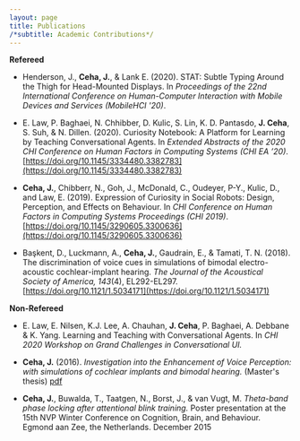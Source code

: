 ```yaml
---
layout: page
title: Publications
/*subtitle: Academic Contributions*/
---
```

**Refereed**

- Henderson, J., **Ceha, J.**, & Lank E. (2020). STAT: Subtle Typing Around the Thigh for Head-Mounted Displays. In _Proceedings of the 22nd International
Conference on Human-Computer Interaction with Mobile Devices and Services (MobileHCI '20)_.

- E. Law, P. Baghaei, N. Chhibber, D. Kulic, S. Lin, K. D. Pantasdo, **J. Ceha**, S. Suh, & N. Dillen. (2020). Curiosity Notebook: A Platform for Learning by Teaching Conversational Agents. In _Extended Abstracts of the 2020 CHI Conference on Human Factors in Computing Systems (CHI EA ’20)_. [https://doi.org/10.1145/3334480.3382783](https://doi.org/10.1145/3334480.3382783)

- **Ceha, J.**, Chibberr, N., Goh, J., McDonald, C., Oudeyer, P-Y., Kulic, D., and Law, E. (2019). Expression of Curiosity in Social Robots: Design, Perception, and Effects on Behaviour.  In _CHI Conference on Human Factors in Computing Systems Proceedings (CHI 2019)_. [https://doi.org/10.1145/3290605.3300636](https://doi.org/10.1145/3290605.3300636)

- Başkent, D., Luckmann, A., **Ceha, J.**, Gaudrain, E., & Tamati, T. N. (2018). The discrimination of voice cues in simulations of bimodal electro-acoustic cochlear-implant hearing. _The Journal of the Acoustical Society of America, 143_(4), EL292-EL297. [https://doi.org/10.1121/1.5034171](https://doi.org/10.1121/1.5034171)


**Non-Refereed**

- E. Law, E. Nilsen, K.J. Lee, A. Chauhan, **J. Ceha**, P. Baghaei, A. Debbane & K. Yang. Learning and Teaching with Conversational Agents. In _CHI 2020 Workshop on Grand Challenges in Conversational UI._

- **Ceha, J.** (2016). _Investigation into the Enhancement of Voice Perception: with simulations of cochlear implants and bimodal hearing._ (Master's thesis) [pdf](https://jceha.github.io/NewRepo/J.M.Ceha_MasterThesis2016.pdf)

- **Ceha, J.**, Buwalda, T., Taatgen, N., Borst, J., & van Vugt, M. _Theta-band phase locking after attentional blink training._ Poster presentation at the 15th NVP Winter Conference on Cognition, Brain, and Behaviour. Egmond aan Zee, the Netherlands. December 2015
